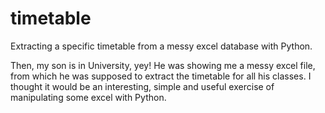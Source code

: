 # timetable
Extracting a specific timetable from a messy excel database with Python. 

Then, my son is in University, yey! He was showing me a messy excel file, from which he was supposed to extract the timetable for all his classes. I thought it would be an interesting, simple and useful exercise of manipulating some excel with Python. 
